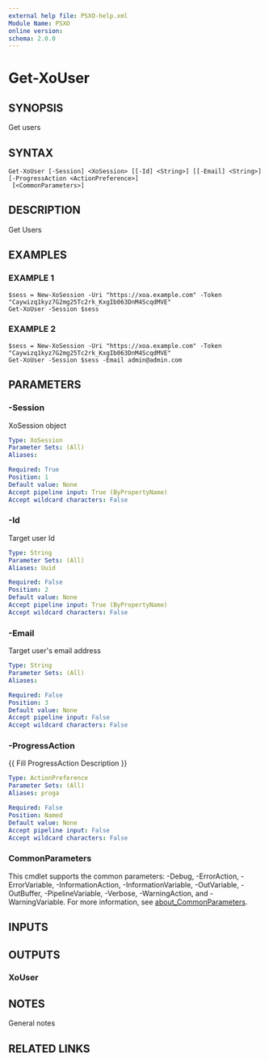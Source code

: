 ```yaml
---
external help file: PSXO-help.xml
Module Name: PSXO
online version:
schema: 2.0.0
---
```


# Get-XoUser

## SYNOPSIS
Get users

## SYNTAX

```
Get-XoUser [-Session] <XoSession> [[-Id] <String>] [[-Email] <String>] [-ProgressAction <ActionPreference>]
 [<CommonParameters>]
```

## DESCRIPTION
Get Users

## EXAMPLES

### EXAMPLE 1
```
$sess = New-XoSession -Uri "https://xoa.example.com" -Token "Caywizq1kyz7G2mg25Tc2rk_KxgIb063DnM4ScqdMVE"
Get-XoUser -Session $sess
```

### EXAMPLE 2
```
$sess = New-XoSession -Uri "https://xoa.example.com" -Token "Caywizq1kyz7G2mg25Tc2rk_KxgIb063DnM4ScqdMVE"
Get-XoUser -Session $sess -Email admin@admin.com
```

## PARAMETERS

### -Session
XoSession object

```yaml
Type: XoSession
Parameter Sets: (All)
Aliases:

Required: True
Position: 1
Default value: None
Accept pipeline input: True (ByPropertyName)
Accept wildcard characters: False
```

### -Id
Target user Id

```yaml
Type: String
Parameter Sets: (All)
Aliases: Uuid

Required: False
Position: 2
Default value: None
Accept pipeline input: True (ByPropertyName)
Accept wildcard characters: False
```

### -Email
Target user's email address

```yaml
Type: String
Parameter Sets: (All)
Aliases:

Required: False
Position: 3
Default value: None
Accept pipeline input: False
Accept wildcard characters: False
```

### -ProgressAction
{{ Fill ProgressAction Description }}

```yaml
Type: ActionPreference
Parameter Sets: (All)
Aliases: proga

Required: False
Position: Named
Default value: None
Accept pipeline input: False
Accept wildcard characters: False
```

### CommonParameters
This cmdlet supports the common parameters: -Debug, -ErrorAction, -ErrorVariable, -InformationAction, -InformationVariable, -OutVariable, -OutBuffer, -PipelineVariable, -Verbose, -WarningAction, and -WarningVariable. For more information, see [about_CommonParameters](http://go.microsoft.com/fwlink/?LinkID=113216).

## INPUTS

## OUTPUTS

### XoUser
## NOTES
General notes

## RELATED LINKS
